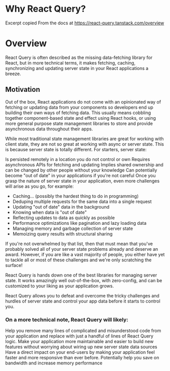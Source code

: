 # Why React Query?
Excerpt copied From the docs at https://react-query.tanstack.com/overview

# Overview
React Query is often described as the missing data-fetching library for React, but in more technical terms, it makes fetching, caching, synchronizing and updating server state in your React applications a breeze.

## Motivation
Out of the box, React applications do not come with an opinionated way of fetching or updating data from your components so developers end up building their own ways of fetching data. This usually means cobbling together component-based state and effect using React hooks, or using more general purpose state management libraries to store and provide asynchronous data throughout their apps.

While most traditional state management libraries are great for working with client state, they are not so great at working with async or server state. This is because server state is totally different. For starters, server state:

Is persisted remotely in a location you do not control or own
Requires asynchronous APIs for fetching and updating
Implies shared ownership and can be changed by other people without your knowledge
Can potentially become "out of date" in your applications if you're not careful
Once you grasp the nature of server state in your application, even more challenges will arise as you go, for example:

 - Caching... (possibly the hardest thing to do in programming)
 - Deduping multiple requests for the same data into a single request
 - Updating "out of date" data in the background
 - Knowing when data is "out of date"
 - Reflecting updates to data as quickly as possible
 - Performance optimizations like pagination and lazy loading data
 - Managing memory and garbage collection of server state
 - Memoizing query results with structural sharing

If you're not overwhelmed by that list, then that must mean that you've probably solved all of your server state problems already and deserve an award. However, if you are like a vast majority of people, you either have yet to tackle all or most of these challenges and we're only scratching the surface!

React Query is hands down one of the best libraries for managing server state. It works amazingly well out-of-the-box, with zero-config, and can be customized to your liking as your application grows.

React Query allows you to defeat and overcome the tricky challenges and hurdles of server state and control your app data before it starts to control you.

### On a more technical note, React Query will likely:

Help you remove many lines of complicated and misunderstood code from your application and replace with just a handful of lines of React Query logic.
Make your application more maintainable and easier to build new features without worrying about wiring up new server state data sources
Have a direct impact on your end-users by making your application feel faster and more responsive than ever before.
Potentially help you save on bandwidth and increase memory performance
